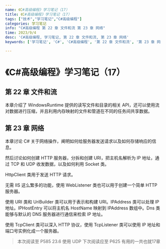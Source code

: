 ```yaml
---
name: 《C#高级编程》学习笔记（17）
title: 《C#高级编程》学习笔记（17）
tags: ["技术","学习笔记","C#高级编程"]
categories: 学习笔记
info: "C#高级编程 第 22 章 文件和流 第 23 章 网络"
time: 2023/9/4
desc: 'C#高级编程, 学习笔记, 第 22 章 文件和流, 第 23 章 网络'
keywords: ['学习笔记', 'C#', 'C#高级编程', '第 22 章 文件和流', '第 23 章 网络']

---
```


#  《C#高级编程》学习笔记（17）

## 第 22 章 文件和流

本章介绍了 WindowsRuntime 提供的读写文件和目录的相关 API，还可以使用流对数据进行压缩，并且利用内存映射的文件和管道在不同的任务间共享数据。

## 第 23 章 网络

本章讨论 C# 关于网络操作，阐明如何给服务器发送请求以及如何存储响应的信息。

然后讨论如何创建 HTTP 服务器，分拆和创建 URI，把主机名解析为 IP 地址，通过 TCP 和 UDP 收发数据，以及如何利用 Socket 类。



HttpClient 类用于发送 HTTP 请求。

无需 IIS 这么繁多的功能，使用 WebListener 类也可以用于创建一个简单 HTTP 服务器。

使用 URI 类和 UriBuilder 类可以用于表示和构建 URI。IPAddress 类可以处理 IP 地址。IPHostEntry 可以将主机名 HostName 映射到 IPAddress 数组中。Dns 类能够与默认的 DNS 服务器进行通信来检索 IP 地址。

使用 TcpClient 类可以深入 HTTP 协议，使用 TcpListener 类可以使用 IP 地址和端口号实例化成一个服务器。









> 本次阅读至 P585  23.6 使用 UDP  下次阅读应至 P625 有用的一共也就17章

